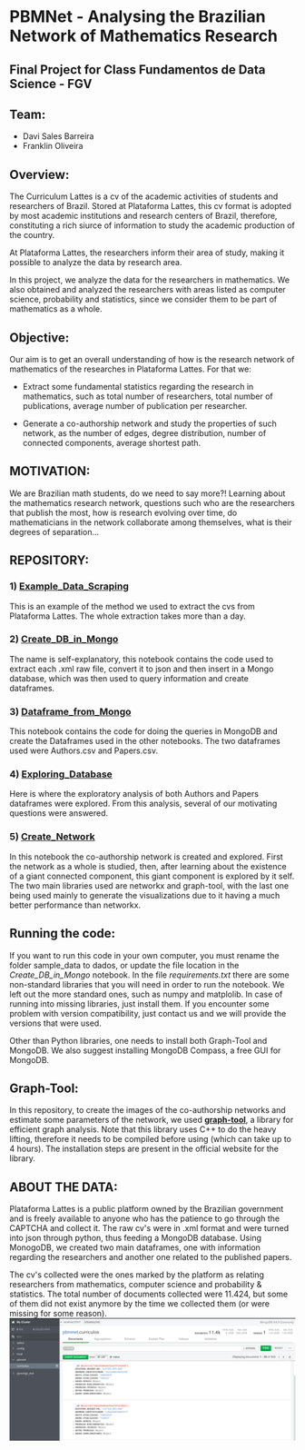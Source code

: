 # PBMNet - Analysing the Brazilian Network of Mathematics Research
## Final Project for Class Fundamentos de Data Science - FGV

## Team:
* Davi Sales Barreira
* Franklin Oliveira

## Overview:
The Curriculum Lattes is a cv of the academic activities of
students and researchers of Brazil. Stored at Plataforma Lattes, 
this cv format is adopted by most academic institutions and research centers
of Brazil, therefore, constituting a rich siurce of information to study
the academic production of the country.

At Plataforma Lattes, the researchers inform their area of study, making
it possible to analyze the data by research area.

In this project, we analyze the data for the researchers in mathematics.
We also obtained and analyzed the researchers with areas listed as 
computer science, probability and statistics, since we consider them
to be part of mathematics as a whole.

## Objective:
Our aim is to get an overall understanding of how is the research network
of mathematics of the researches in Plataforma Lattes. For that we:

* Extract some fundamental statistics regarding the research in mathematics,
such as total number of researchers, total number of publications,
average number of publication per researcher.

* Generate a co-authorship network and study the properties of such network,
as the number of edges, degree distribution, number of connected components,
average shortest path.

## MOTIVATION:
We are Brazilian math students, do we need to say more?! Learning about the mathematics research network, questions such who are the researchers that publish the most, how is research evolving over time, do mathematicians in the network collaborate among themselves, what is their degrees of separation...

## REPOSITORY:

### 1) [Example_Data_Scraping](Example_Data_Scraping.ipynb)
This is an example of the method we used to extract the cvs from Plataforma Lattes. The whole extraction takes more
than a day.

### 2) [Create_DB_in_Mongo](Create_DB_in_Mongo.ipynb)
The name is self-explanatory, this notebook 
contains the code used to extract each .xml raw file, convert it to json and then insert in a Mongo database, which
was then used to query information and create dataframes.

### 3) [Dataframe_from_Mongo](Dataframe_from_Mongo.ipynb)
This notebook contains the code for doing the queries in MongoDB and create the Dataframes used in the other
notebooks. The two dataframes used were Authors.csv and Papers.csv.
### 4) [Exploring_Database](Exploring_Database.ipynb)
Here is where the exploratory analysis of both Authors and Papers dataframes were explored. From this analysis,
several of our motivating questions were answered.
### 5) [Create_Network](Create_Network.ipynb )
In this notebook the co-authorship network is created and explored. First the network as a whole is studied,
then, after learning about the existence of a giant connected component, this giant component is explored
by it self. The two main libraries used are networkx and graph-tool, with the last one being used mainly
to generate the visualizations due to it having a much better performance than networkx.

## Running the code:
If you want to run this code in your own computer, you must rename the
folder sample_data to dados, or update the file location in the
*Create_DB_in_Mongo* notebook.
In the file *requirements.txt* there are some non-standard libraries
that you will need in order to run the notebook. We left out the more
standard ones, such as numpy and matplolib. In case of running into missing
libraries, just install them. If you encounter some problem with version
compatibility, just contact us and we will provide the versions that were
used.

Other than Python libraries, one needs to install both Graph-Tool and MongoDB. We also suggest installing MongoDB Compass, a free GUI for MongoDB.

## Graph-Tool:
In this repository, to create the images of the co-authorship networks
and estimate some parameters of the network, we used
[**graph-tool**](https://graph-tool.skewed.de/), a library for efficient
graph analysis. Note that this library uses C++ to do the heavy lifting,
therefore it needs to be compiled before using (which can take up to 4 hours).
The installation steps are present in the official website for the library.

## ABOUT THE DATA:
Plataforma Lattes is a public platform owned by the Brazilian government and is freely available to anyone who has the patience to go through the CAPTCHA and collect it. The raw cv's were in .xml format and were turned into json through python, thus feeding a MongoDB database. Using MonogoDB, we created two main dataframes, one with information regarding the researchers and another one related to the published papers.

The cv's collected were the ones marked by the platform as relating researchers from mathematics, computer science and probability & statistics. The total number of documents collected were 11.424, but some of them did not exist anymore by the time we collected them (or were missing for some reason).
![alt text](viz/MongoDB_Documents.png)
